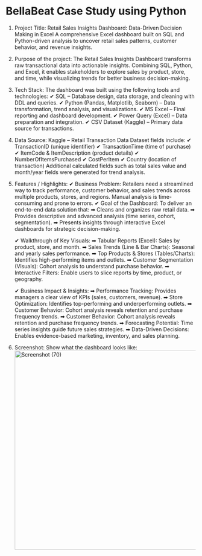# BellaBeat Case Study using Python

1. Project Title:
   Retail Sales Insights Dashboard: Data-Driven Decision Making in Excel
   A comprehensive Excel dashboard built on SQL and Python-driven analysis to uncover retail sales patterns, customer behavior, and revenue insights.
     
2. Purpose of the project:
   The Retail Sales Insights Dashboard transforms raw transactional data into actionable insights. Combining SQL, Python, and Excel, it enables stakeholders to explore sales by product, store, and time, while visualizing         trends for better business decision-making.

3. Tech Stack:
   The dashboard was built using the following tools and technologies:
   ✔ SQL – Database design, data storage, and cleaning with DDL and queries.
   ✔ Python (Pandas, Matplotlib, Seaborn) – Data transformation, trend analysis, and visualizations.
   ✔ MS Excel – Final reporting and dashboard development.
   ✔ Power Query (Excel) – Data preparation and integration.
   ✔ CSV Dataset (Kaggle) – Primary data source for transactions.

4. Data Source: Kaggle – Retail Transaction Data
   Dataset fields include:
   ✔ TransactionID (unique identifier)
   ✔ TransactionTime (time of purchase)
   ✔ ItemCode & ItemDescription (product details)
   ✔ NumberOfItemsPurchased
   ✔ CostPerItem
   ✔ Country (location of transaction)
     Additional calculated fields such as total sales value and month/year fields were generated for trend analysis.
  
5. Features / Highlights:
   ✔ Business Problem: Retailers need a streamlined way to track performance, customer behavior, and sales trends across multiple products, stores, and regions. Manual analysis is time-consuming and prone to errors.
   ✔ Goal of the Dashboard:
      To deliver an end-to-end data solution that:
        ➡ Cleans and organizes raw retail data.
        ➡ Provides descriptive and advanced analysis (time series, cohort, segmentation).
        ➡ Presents insights through interactive Excel dashboards for strategic decision-making.
   
   ✔ Walkthrough of Key Visuals:
      ➡ Tabular Reports (Excel): Sales by product, store, and month.
      ➡ Sales Trends (Line & Bar Charts): Seasonal and yearly sales performance.
      ➡ Top Products & Stores (Tables/Charts): Identifies high-performing items and outlets.
      ➡ Customer Segmentation (Visuals): Cohort analysis to understand purchase behavior.
      ➡ Interactive Filters: Enable users to slice reports by time, product, or geography.

   ✔ Business Impact & Insights:
      ➡ Performance Tracking: Provides managers a clear view of KPIs (sales, customers, revenue).
      ➡ Store Optimization: Identifies top-performing and underperforming outlets.
      ➡ Customer Behavior: Cohort analysis reveals retention and purchase frequency trends.
      ➡ Customer Behavior: Cohort analysis reveals retention and purchase frequency trends. 
      ➡ Forecasting Potential: Time series insights guide future sales strategies.
      ➡ Data-Driven Decisions: Enables evidence-based marketing, inventory, and sales planning.
   
 6. Screenshot:
    Show what the dashboard looks like: <img width="1352" height="527" alt="Screenshot (70)" src="https://github.com/user-attachments/assets/ddb3bbaf-4927-40f7-8437-ce6282a3d926" />


